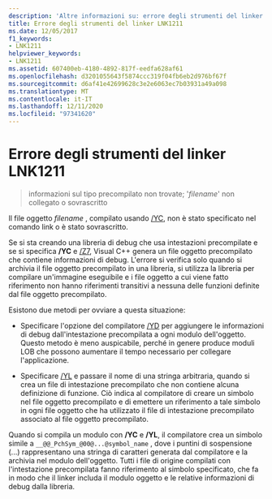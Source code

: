 ```yaml
---
description: 'Altre informazioni su: errore degli strumenti del linker LNK1211'
title: Errore degli strumenti del linker LNK1211
ms.date: 12/05/2017
f1_keywords:
- LNK1211
helpviewer_keywords:
- LNK1211
ms.assetid: 607400eb-4180-4892-817f-eedfa628af61
ms.openlocfilehash: d3201055643f5874ccc319f04fb6eb2d976bf67f
ms.sourcegitcommit: d6af41e42699628c3e2e6063ec7b03931a49a098
ms.translationtype: MT
ms.contentlocale: it-IT
ms.lasthandoff: 12/11/2020
ms.locfileid: "97341620"
---
```

# <a name="linker-tools-error-lnk1211"></a>Errore degli strumenti del linker LNK1211

> informazioni sul tipo precompilato non trovate; '*filename*' non collegato o sovrascritto

Il file oggetto *filename* , compilato usando [/YC](../../build/reference/yc-create-precompiled-header-file.md), non è stato specificato nel comando link o è stato sovrascritto.

Se si sta creando una libreria di debug che usa intestazioni precompilate e se si specifica **/YC** e [/Z7](../../build/reference/z7-zi-zi-debug-information-format.md), Visual C++ genera un file oggetto precompilato che contiene informazioni di debug. L'errore si verifica solo quando si archivia il file oggetto precompilato in una libreria, si utilizza la libreria per compilare un'immagine eseguibile e i file oggetto a cui viene fatto riferimento non hanno riferimenti transitivi a nessuna delle funzioni definite dal file oggetto precompilato.

Esistono due metodi per ovviare a questa situazione:

- Specificare l'opzione del compilatore [/YD](../../build/reference/yd-place-debug-information-in-object-file.md) per aggiungere le informazioni di debug dall'intestazione precompilata a ogni modulo dell'oggetto. Questo metodo è meno auspicabile, perché in genere produce moduli LOB che possono aumentare il tempo necessario per collegare l'applicazione.

- Specificare [/YL](../../build/reference/yl-inject-pch-reference-for-debug-library.md) e passare il nome di una stringa arbitraria, quando si crea un file di intestazione precompilato che non contiene alcuna definizione di funzione. Ciò indica al compilatore di creare un simbolo nel file oggetto precompilato e di emettere un riferimento a tale simbolo in ogni file oggetto che ha utilizzato il file di intestazione precompilato associato al file oggetto precompilato.

Quando si compila un modulo con **/YC** e **/YL**, il compilatore crea un simbolo simile a `__@@_PchSym_@00@...@symbol_name` , dove i puntini di sospensione (...) rappresentano una stringa di caratteri generata dal compilatore e la archivia nel modulo dell'oggetto. Tutti i file di origine compilati con l'intestazione precompilata fanno riferimento al simbolo specificato, che fa in modo che il linker includa il modulo oggetto e le relative informazioni di debug dalla libreria.
